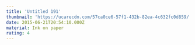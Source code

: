 ```yaml
---
title: 'Untitled 191'
thumbnail: 'https://ucarecdn.com/57ca0ce6-57f1-432b-82ea-4c632fc0d859/'
date: 2015-06-21T20:54:10.000Z
material: Ink on paper
rating: 4
---
```

